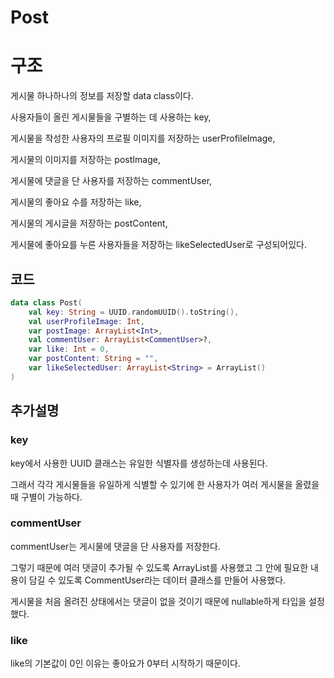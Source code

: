 Post
=
# 구조
게시물 하나하나의 정보를 저장할 data class이다.

사용자들이 올린 게시물들을 구별하는 데 사용하는 key,

게시물을 작성한 사용자의 프로필 이미지를 저장하는 userProfileImage,

게시물의 이미지를 저장하는 postImage,

게시물에 댓글을 단 사용자를 저장하는 commentUser,

게시물의 좋아요 수를 저장하는 like,

게시물의 게시글을 저장하는 postContent,

게시물에 좋아요를 누른 사용자들을 저장하는 likeSelectedUser로 구성되어있다.

## 코드
```kotlin
data class Post(
    val key: String = UUID.randomUUID().toString(),
    val userProfileImage: Int,
    var postImage: ArrayList<Int>,
    val commentUser: ArrayList<CommentUser>?,
    var like: Int = 0,
    var postContent: String = "",
    var likeSelectedUser: ArrayList<String> = ArrayList()
)
```

## 추가설명
### key
key에서 사용한 UUID 클래스는 유일한 식별자를 생성하는데 사용된다.

그래서 각각 게시물들을 유일하게 식별할 수 있기에 한 사용자가 여러 게시물을 올렸을 때 구별이 가능하다.

### commentUser
commentUser는 게시물에 댓글을 단 사용자를 저장한다.

그렇기 때문에 여러 댓글이 추가될 수 있도록 ArrayList를 사용했고 그 안에 필요한 내용이 담길 수 있도록 
CommentUser라는 데이터 클래스를 만들어 사용했다.

게시물을 처음 올려진 상태에서는 댓글이 없을 것이기 때문에 nullable하게 타입을 설정했다.

### like
like의 기본값이 0인 이유는 좋아요가 0부터 시작하기 때문이다.